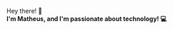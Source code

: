 <div id="header" align="left">
  <div>
    Hey there! 🖖

  <br>
    
   <strong>
     I'm Matheus, and I'm passionate about technology! 💻
   </strong>
  </div>

  <br>

  
</div>
